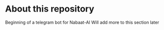 # About this repository 
Beginning of a telegram bot for Nabaat-AI
Will add more to this section later
